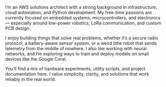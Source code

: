 I’m an AWS solutions architect with a strong background in infrastructure, cloud automation, and Python development. My free-time passions are currently focused on embedded systems, microcontrollers, and electronics — especially around low-power robotics, LoRa communication, and custom PCB design.

I enjoy building things that solve real problems, whether it’s a secure radio protocol, a battery-aware sensor system, or a weird little robot that sends telemetry from the middle of nowhere. I also like working with neural networks, and I’m exploring ways to train and deploy models on small devices like the Google Coral.

You’ll find a mix of hardware experiments, utility scripts, and project documentation here. I value simplicity, clarity, and solutions that work reliably in the real world.
